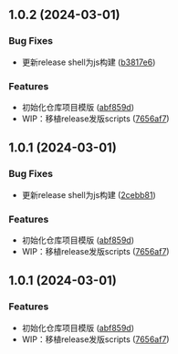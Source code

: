 ## 1.0.2 (2024-03-01)


### Bug Fixes

* 更新release shell为js构建 ([b3817e6](https://github.com/HardenSG/workBand_C/commit/b3817e6ba7b2a0784f02fe4161a4520527065f20))


### Features

* 初始化仓库项目模版 ([abf859d](https://github.com/HardenSG/workBand_C/commit/abf859d79752a1e0ea7ee8d542e3620806660a1c))
* WIP：移植release发版scripts ([7656af7](https://github.com/HardenSG/workBand_C/commit/7656af720b7a7a04226d36392051f0f059ff5198))



## 1.0.1 (2024-03-01)


### Bug Fixes

* 更新release shell为js构建 ([2cebb81](https://github.com/HardenSG/workBand_C/commit/2cebb81d40082ca61a3c8379a1d43fea5675e770))


### Features

* 初始化仓库项目模版 ([abf859d](https://github.com/HardenSG/workBand_C/commit/abf859d79752a1e0ea7ee8d542e3620806660a1c))
* WIP：移植release发版scripts ([7656af7](https://github.com/HardenSG/workBand_C/commit/7656af720b7a7a04226d36392051f0f059ff5198))



## 1.0.1 (2024-03-01)


### Features

* 初始化仓库项目模版 ([abf859d](https://github.com/HardenSG/workBand_C/commit/abf859d79752a1e0ea7ee8d542e3620806660a1c))
* WIP：移植release发版scripts ([7656af7](https://github.com/HardenSG/workBand_C/commit/7656af720b7a7a04226d36392051f0f059ff5198))




